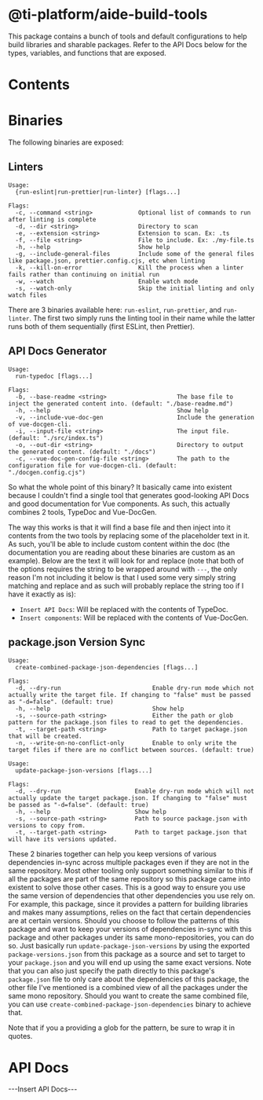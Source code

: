 # @ti-platform/aide-build-tools

This package contains a bunch of tools and default configurations to help build libraries and sharable packages. Refer
to the API Docs below for the types, variables, and functions that are exposed.

# Contents

# Binaries
The following binaries are exposed:

## Linters
```
Usage:
  {run-eslint|run-prettier|run-linter} [flags...]

Flags:
  -c, --command <string>             Optional list of commands to run after linting is complete
  -d, --dir <string>                 Directory to scan
  -e, --extension <string>           Extension to scan. Ex: .ts
  -f, --file <string>                File to include. Ex: ./my-file.ts
  -h, --help                         Show help
  -g, --include-general-files        Include some of the general files like package.json, prettier.config.cjs, etc when linting
  -k, --kill-on-error                Kill the process when a linter fails rather than continuing on initial run
  -w, --watch                        Enable watch mode
  -s, --watch-only                   Skip the initial linting and only watch files
```

There are 3 binaries available here: `run-eslint`, `run-prettier`, and `run-linter`. The first two simply runs the
linting tool in their name while the latter runs both of them sequentially (first ESLint, then Prettier).

## API Docs Generator
```
Usage:
  run-typedoc [flags...]

Flags:
  -b, --base-readme <string>                    The base file to inject the generated content into. (default: "./base-readme.md")
  -h, --help                                    Show help
  -v, --include-vue-doc-gen                     Include the generation of vue-docgen-cli.
  -i, --input-file <string>                     The input file. (default: "./src/index.ts")
  -o, --out-dir <string>                        Directory to output the generated content. (default: "./docs")
  -c, --vue-doc-gen-config-file <string>        The path to the configuration file for vue-docgen-cli. (default: "./docgen.config.cjs")
```

So what the whole point of this binary? It basically came into existent because I couldn't find a single tool that 
generates good-looking API Docs and good documentation for Vue components. As such, this actually combines 2 tools,
TypeDoc and Vue-DocGen.

The way this works is that it will find a base file and then inject into it contents from the two tools by replacing
some of the placeholder text in it. As such, you'll be able to include custom content within the doc (the documentation
you are reading about these binaries are custom as an example). Below are the text it will look for and replace (note
that both of the options requires the string to be wrapped around with `---`, the only reason I'm not including it below 
is that I used some very simply string matching and replace and as such will probably replace the string too if I have 
it exactly as is):

- `Insert API Docs`: Will be replaced with the contents of TypeDoc.
- `Insert components`: Will be replaced with the contents of Vue-DocGen.

## package.json Version Sync
```
Usage:
  create-combined-package-json-dependencies [flags...]

Flags:
  -d, --dry-run                          Enable dry-run mode which not actually write the target file. If changing to "false" must be passed as "-d=false". (default: true)                                                                                                                                           
  -h, --help                             Show help                                                                                                                                                                                                                                                                    
  -s, --source-path <string>             Either the path or glob pattern for the package.json files to read to get the dependencies.                                                                                                                                                                                  
  -t, --target-path <string>             Path to target package.json that will be created.                                                                                                                                                                                                                            
  -n, --write-on-no-conflict-only        Enable to only write the target files if there are no conflict between sources. (default: true)
```

```
Usage:
  update-package-json-versions [flags...]

Flags:
  -d, --dry-run                     Enable dry-run mode which will not actually update the target package.json. If changing to "false" must be passed as "-d=false". (default: true)                                                                                                                                  
  -h, --help                        Show help                                                                                                                                                                                                                                                                         
  -s, --source-path <string>        Path to source package.json with versions to copy from.                                                                                                                                                                                                                           
  -t, --target-path <string>        Path to target package.json that will have its versions updated.
```

These 2 binaries together can help you keep versions of various dependencies in-sync across multiple packages even if
they are not in the same repository. Most other tooling only support something similar to this if all the packages are
part of the same repository so this package came into existent to solve those other cases. This is a good way to ensure 
you use the same version of dependencies that other dependencies you use rely on. For example, this package, since it
provides a pattern for building libraries and makes many assumptions, relies on the fact that certain dependencies are
at certain versions. Should you choose to follow the patterns of this package and want to keep your versions of 
dependencies in-sync with this package and other packages under its same mono-repositories, you can do so. Just 
basically run `update-package-json-versions` by using the exported `package-versions.json` from this package as a source
and set to target to your `package.json` and you will end up using the same exact versions. Note that you can also just
specify the path directly to this package's `package.json` file to only care about the dependencies of this package, the
other file I've mentioned is a combined view of all the packages under the same mono repository. Should you want to 
create the same combined file, you can use `create-combined-package-json-dependencies` binary to achieve that.

Note that if you a providing a glob for the pattern, be sure to wrap it in quotes.

# API Docs
---Insert API Docs---

